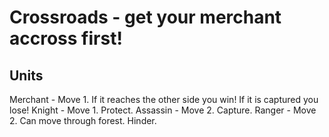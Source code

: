 # Crossroads - get your merchant accross first!

## Units

Merchant - Move 1. If it reaches the other side you win! If it is captured you lose!
Knight - Move 1. Protect.
Assassin - Move 2. Capture.
Ranger - Move 2. Can move through forest. Hinder.

